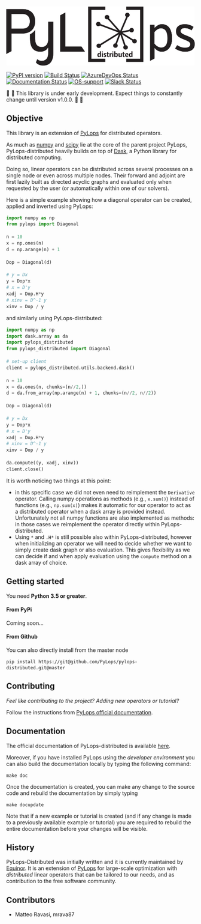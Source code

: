 ![PyLops-distributed](https://github.com/PyLops/pylops-distributed/blob/master/docs/source/_static/distr-pylops_b.png)

[![PyPI version](https://badge.fury.io/py/pylops-distributed.svg)](https://badge.fury.io/py/pylops-distributed)
[![Build Status](https://travis-ci.com/PyLops/pylops-distributed.svg?branch=master)](https://travis-ci.com/PyLops/pylops-distributed)
[![AzureDevOps Status](https://dev.azure.com/matteoravasi/PyLops/_apis/build/status/PyLops.pylops-distributed?branchName=master)](https://dev.azure.com/matteoravasi/PyLops/_build/latest?definitionId=4&branchName=master)
[![Documentation Status](https://readthedocs.org/projects/pylops-distributed/badge/?version=latest)](https://pylops-distributed.readthedocs.io/en/latest/?badge=latest)
[![OS-support](https://img.shields.io/badge/OS-linux,osx-850A8B.svg)](https://github.com/PyLops/pylops)
[![Slack Status](https://img.shields.io/badge/chat-slack-green.svg)](https://pylops.slack.com)


:vertical_traffic_light: :vertical_traffic_light: This library is under early development.
Expect things to constantly change until version v1.0.0. :vertical_traffic_light: :vertical_traffic_light:

## Objective
This library is an extension of [PyLops](https://pylops.readthedocs.io/en/latest/)
for distributed operators.

As much as [numpy](http://www.numpy.org) and [scipy](http://www.scipy.org/scipylib/index.html) lie
at the core of the parent project PyLops, PyLops-distributed heavily builds on top of
[Dask](https://dask.org), a Python library for distributed computing.

Doing so, linear operators can be distributed across several processes on a single node
or even across multiple nodes. Their forward and adjoint
are first lazily built as directed acyclic graphs and evaluated only when requested by
the user (or automatically within one of our solvers).

Here is a simple example showing how a diagonal operator can be created,
applied and inverted using PyLops:
```python
import numpy as np
from pylops import Diagonal

n = 10
x = np.ones(n)
d = np.arange(n) + 1

Dop = Diagonal(d)

# y = Dx
y = Dop*x
# x = D'y
xadj = Dop.H*y
# xinv = D^-1 y
xinv = Dop / y
```

and similarly using PyLops-distributed:
```python
import numpy as np
import dask.array as da
import pylops_distributed
from pylops_distributed import Diagonal

# set-up client
client = pylops_distributed.utils.backend.dask()

n = 10
x = da.ones(n, chunks=(n//2,))
d = da.from_array(np.arange(n) + 1, chunks=(n//2, n//2))

Dop = Diagonal(d)

# y = Dx
y = Dop*x
# x = D'y
xadj = Dop.H*y
# xinv = D^-1 y
xinv = Dop / y

da.compute((y, xadj, xinv))
client.close()
```

It is worth noticing two things at this point:

- in this specific case we did not even need to reimplement the ``Derivative`` operator.
  Calling numpy operations as methods (e.g., ``x.sum()``) instead of functions (e.g., ``np.sum(x)``)
  makes it automatic for our operator to act as a distributed operator when a dask array is provided instead. Unfortunately not all numpy functions are also implemented as methods: in those cases we
  reimplement the operator directly within PyLops-distributed.
- Using ``*`` and ``.H*`` is still possible also within PyLops-distributed, however when initializing an
  operator we will need to decide whether we want to simply create dask graph or also evaluation.
  This gives flexibility as we can decide if and when apply evaluation using the ``compute`` method
  on a dask array of choice.


## Getting started

You need **Python 3.5 or greater**.

#### From PyPi
Coming soon...

#### From Github

You can also directly install from the master node

```
pip install https://git@github.com/PyLops/pylops-distributed.git@master
```

## Contributing
*Feel like contributing to the project? Adding new operators or tutorial?*

Follow the instructions from [PyLops official documentation](https://pylops.readthedocs.io/en/latest/contributing.html).

## Documentation
The official documentation of PyLops-distributed is available [here](https://pylops-distributed.readthedocs.io/).


Moreover, if you have installed PyLops using the *developer environment* you can also build the documentation locally by
typing the following command:
```
make doc
```
Once the documentation is created, you can make any change to the source code and rebuild the documentation by
simply typing
```
make docupdate
```
Note that if a new example or tutorial is created (and if any change is made to a previously available example or tutorial)
you are required to rebuild the entire documentation before your changes will be visible.


## History
PyLops-Distributed was initially written and it is currently maintained by [Equinor](https://www.equinor.com).
It is an extension of [PyLops](https://pylops.readthedocs.io/en/latest/) for large-scale optimization with
*distributed* linear operators that can be tailored to our needs, and as contribution to the free software community.


## Contributors
* Matteo Ravasi, mrava87